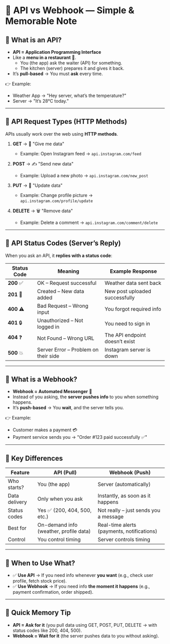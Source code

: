 # 📌 API vs Webhook — Simple & Memorable Note  

## 🔹 What is an API?
- **API = Application Programming Interface**  
- Like a **menu in a restaurant** 🍔.  
  - You (the app) ask the waiter (API) for something.  
  - The kitchen (server) prepares it and gives it back.  
- It’s **pull-based** → You must **ask** every time.  

👉 Example:  
- Weather App → "Hey server, what’s the temperature?"  
- Server → "It’s 28°C today."  

---

## 🔹 API Request Types (HTTP Methods)
APIs usually work over the web using **HTTP methods**.  

1. **GET** → 📖 "Give me data"  
   - Example: Open Instagram feed → `api.instagram.com/feed`  

2. **POST** → ✍️ "Send new data"  
   - Example: Upload a new photo → `api.instagram.com/new_post`  

3. **PUT** → 🔄 "Update data"  
   - Example: Change profile picture → `api.instagram.com/profile/update`  

4. **DELETE** → 🗑 "Remove data"  
   - Example: Delete a comment → `api.instagram.com/comment/delete`  

---

## 🔹 API Status Codes (Server’s Reply)
When you ask an API, it **replies with a status code**:  

| Status Code | Meaning                              | Example Response                          |
|-------------|--------------------------------------|-------------------------------------------|
| **200** ✅   | OK – Request successful              | Weather data sent back                     |
| **201** 🎉  | Created – New data added             | New post uploaded successfully             |
| **400** ⚠️  | Bad Request – Wrong input            | You forgot required info                   |
| **401** 🔒  | Unauthorized – Not logged in         | You need to sign in                        |
| **404** ❓  | Not Found – Wrong URL                | The API endpoint doesn’t exist             |
| **500** 💥  | Server Error – Problem on their side | Instagram server is down                   |

---

## 🔹 What is a Webhook?
- **Webhook = Automated Messenger** 📩  
- Instead of you asking, the **server pushes info** to you when something happens.  
- It’s **push-based** → You **wait**, and the server tells you.  

👉 Example:  
- Customer makes a payment 💳  
- Payment service sends you → "Order #123 paid successfully ✅"  

---

## 🔹 Key Differences  

| Feature              | API (Pull)                               | Webhook (Push)                             |
|----------------------|-------------------------------------------|--------------------------------------------|
| Who starts?          | You (the app)                            | Server (automatically)                      |
| Data delivery        | Only when you ask                        | Instantly, as soon as it happens            |
| Status codes         | Yes ✅ (200, 404, 500, etc.)             | Not really – just sends you a message       |
| Best for             | On-demand info (weather, profile data)   | Real-time alerts (payments, notifications)  |
| Control              | You control timing                       | Server controls timing                      |

---

## 🔹 When to Use What?  
- ✅ **Use API** → If you need info whenever **you want** (e.g., check user profile, fetch stock price).  
- ✅ **Use Webhook** → If you need info **the moment it happens** (e.g., payment confirmation, order shipped).  

---

## 🎯 Quick Memory Tip  
- **API = Ask for it** (you pull data using GET, POST, PUT, DELETE → with status codes like 200, 404, 500).  
- **Webhook = Wait for it** (the server pushes data to you without asking).  
